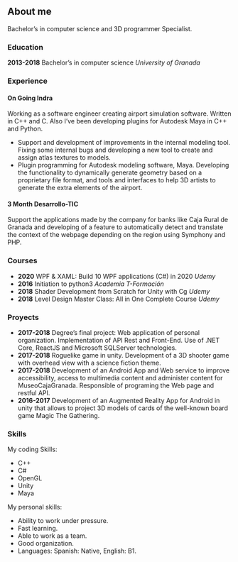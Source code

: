 ## About me

Bachelor’s in computer science and 3D programmer Specialist.

### Education

**2013-2018**     Bachelor’s in computer science     _University of Granada_

### Experience

#### On Going **Indra**

Working as a software engineer creating airport simulation software. Written in C++
and C. Also I’ve been developing plugins for Autodesk Maya in C++ and Python.
- Support and development of improvements in the internal modeling tool. Fixing
some internal bugs and developing a new tool to create and assign atlas textures
to models.
- Plugin programming for Autodesk modeling software, Maya. Developing the
functionality to dynamically generate geometry based on a proprietary file format, and tools and interfaces to help 3D artists to generate the extra elements
of the airport.


#### 3 Month **Desarrollo-TIC**

Support the applications made by the company for banks like Caja Rural de Granada
and developing of a feature to automatically detect and translate the context of the
webpage depending on the region using Symphony and PHP.



### Courses

- **2020**  WPF & XAML: Build 10 WPF applications (C#) in 2020  _Udemy_
- **2016**  Initiation to python3   _Academia T-Formación_
- **2018**  Shader Development from Scratch for Unity with Cg   _Udemy_
- **2018**  Level Design Master Class: All in One Complete Course   _Udemy_

### Proyects

- **2017-2018** Degree’s final project: Web application of personal organization. Implementation of API Rest and Front-End. Use of .NET Core, ReactJS
and Microsoft SQLServer technologies.
- **2017-2018** Roguelike game in unity. Development of a 3D shooter game with
overhead view with a science fiction theme.
- **2017-2018** Development of an Android App and Web service to improve accessibility, access to multimedia content and administer content for
MuseoCajaGranada. Responsible of programing the Web page and
restful API.
- **2016-2017** Development of an Augmented Reality App for Android in unity that
allows to project 3D models of cards of the well-known board game
Magic The Gathering.


### Skills

My coding Skills:
- C++
- C#
- OpenGL
- Unity
- Maya

My personal skills:
- Ability to work under pressure.
- Fast learning.
- Able to work as a team.
- Good organization.
- Languages: Spanish: Native, English: B1.

